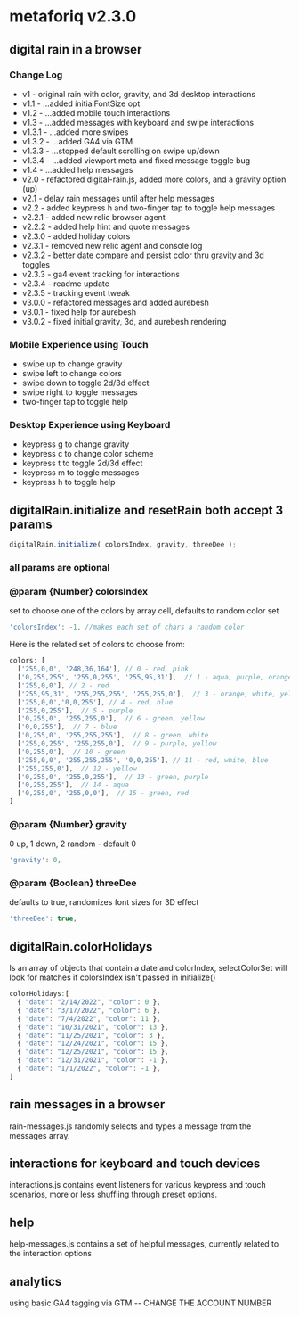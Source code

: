 # metaforiq v2.3.0

## digital rain in a browser

### Change Log

* v1 - original rain with color, gravity, and 3d desktop interactions
* v1.1 - ...added initialFontSize opt
* v1.2 - ...added mobile touch interactions
* v1.3 - ...added messages with keyboard and swipe interactions
* v1.3.1 - ...added more swipes
* v1.3.2 - ...added GA4 via GTM
* v1.3.3 - ...stopped default scrolling on swipe up/down
* v1.3.4 - ...added viewport meta and fixed message toggle bug
* v1.4 - ...added help messages
* v2.0 - refactored digital-rain.js, added more colors, and a gravity option (up)
* v2.1 - delay rain messages until after help messages
* v2.2 - added keypress h and two-finger tap to toggle help messages
* v2.2.1 - added new relic browser agent
* v2.2.2 - added help hint and quote messages
* v2.3.0 - added holiday colors
* v2.3.1 - removed new relic agent and console log
* v2.3.2 - better date compare and persist color thru gravity and 3d toggles
* v2.3.3 - ga4 event tracking for interactions
* v2.3.4 - readme update
* v2.3.5 - tracking event tweak
* v3.0.0 - refactored messages and added aurebesh
* v3.0.1 - fixed help for aurebesh
* v3.0.2 - fixed initial gravity, 3d, and aurebesh rendering

### Mobile Experience using Touch

* swipe up to change gravity
* swipe left to change colors
* swipe down to toggle 2d/3d effect
* swipe right to toggle messages
* two-finger tap to toggle help

### Desktop Experience using Keyboard

* keypress g to change gravity
* keypress c to change color scheme
* keypress t to toggle 2d/3d effect
* keypress m to toggle messages
* keypress h to toggle help

## digitalRain.initialize and resetRain both accept 3 params

```javascript
digitalRain.initialize( colorsIndex, gravity, threeDee );
```

### all params are optional

### @param {Number} colorsIndex

set to choose one of the colors by array cell, defaults to random color set

```javascript
'colorsIndex': -1, //makes each set of chars a random color
```

Here is the related set of colors to choose from:

```javascript
colors: [
  ['255,0,0', '248,36,164'], // 0 - red, pink
  ['0,255,255', '255,0,255', '255,95,31'],  // 1 - aqua, purple, orange
  ['255,0,0'], // 2 - red
  ['255,95,31', '255,255,255', '255,255,0'],  // 3 - orange, white, yellow
  ['255,0,0','0,0,255'], // 4 - red, blue
  ['255,0,255'],  // 5 - purple
  ['0,255,0', '255,255,0'],  // 6 - green, yellow
  ['0,0,255'],  // 7 - blue
  ['0,255,0', '255,255,255'],  // 8 - green, white
  ['255,0,255', '255,255,0'],  // 9 - purple, yellow
  ['0,255,0'],  // 10 - green
  ['255,0,0', '255,255,255', '0,0,255'], // 11 - red, white, blue
  ['255,255,0'],  // 12 - yellow
  ['0,255,0', '255,0,255'],  // 13 - green, purple
  ['0,255,255'],  // 14 - aqua
  ['0,255,0', '255,0,0'],  // 15 - green, red
]
```

### @param {Number} gravity

0 up, 1 down, 2 random - default 0

```javascript
'gravity': 0,
```

### @param {Boolean} threeDee

defaults to true, randomizes font sizes for 3D effect

```javascript
'threeDee': true,
```

## digitalRain.colorHolidays

Is an array of objects that contain a date and colorIndex, selectColorSet will look for matches if colorsIndex isn't passed in initialize()

```javascript
colorHolidays:[
  { "date": "2/14/2022", "color": 0 },
  { "date": "3/17/2022", "color": 6 },
  { "date": "7/4/2022", "color": 11 },
  { "date": "10/31/2021", "color": 13 },
  { "date": "11/25/2021", "color": 3 },
  { "date": "12/24/2021", "color": 15 },
  { "date": "12/25/2021", "color": 15 },
  { "date": "12/31/2021", "color": -1 },
  { "date": "1/1/2022", "color": -1 },
]
```

## rain messages in a browser

rain-messages.js randomly selects and types a message from the messages array.

## interactions for keyboard and touch devices

interactions.js contains event listeners for various keypress and touch scenarios,
more or less shuffling through preset options.

## help

help-messages.js contains a set of helpful messages, currently related to the interaction options

## analytics

using basic GA4 tagging via GTM -- CHANGE THE ACCOUNT NUMBER
